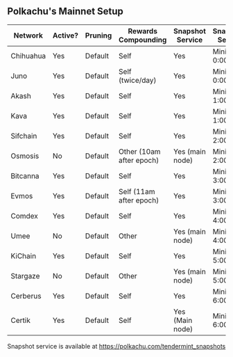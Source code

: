 ## Polkachu's Mainnet Setup

| Network   | Active? | Pruning | Rewards Compounding      | Snapshot Service | Snapshot Server |
| --------- | ------- | ------- | ------------------------ | ---------------- | --------------- |
| Chihuahua | Yes     | Default | Self                     | Yes              | Minio1: 0:00    |
| Juno      | Yes     | Default | Self (twice/day)         | Yes              | Minio2: 0:00    |
| Akash     | Yes     | Default | Self                     | Yes              | Minio1: 1:00    |
| Kava      | Yes     | Default | Self                     | Yes              | Minio2: 1:00    |
| Sifchain  | Yes     | Default | Self                     | Yes              | Minio1: 2:00    |
| Osmosis   | No      | Default | Other (10am after epoch) | Yes (main node)  | Minio2: 2:00    |
| Bitcanna  | Yes     | Default | Self                     | Yes              | Minio1: 3:00    |
| Evmos     | Yes     | Default | Self (11am after epoch)  | Yes              | Minio2: 3:00    |
| Comdex    | Yes     | Default | Self                     | Yes              | Minio1: 4:00    |
| Umee      | No      | Default | Other                    | Yes (main node)  | Minio2: 4:00    |
| KiChain   | Yes     | Default | Self                     | Yes              | Minio1: 5:00    |
| Stargaze  | No      | Default | Other                    | Yes (main node)  | Minio2: 5:00    |
| Cerberus  | Yes     | Default | Self                     | Yes              | Minio1: 6:00    |
| Certik    | Yes     | Default | Self                     | Yes (Main node)  | Minio2: 6:00    |

Snapshot service is available at https://polkachu.com/tendermint_snapshots
